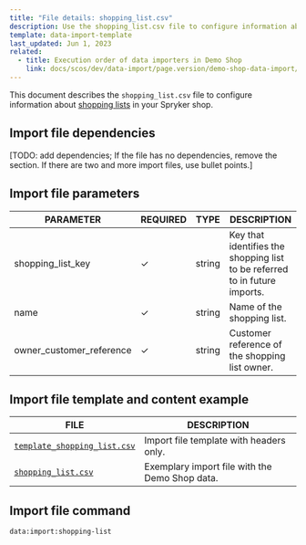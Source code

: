 ```yaml
---
title: "File details: shopping_list.csv"
description: Use the shopping_list.csv file to configure information about shopping lists in your Spryker shop.
template: data-import-template
last_updated: Jun 1, 2023
related:
  - title: Execution order of data importers in Demo Shop
    link: docs/scos/dev/data-import/page.version/demo-shop-data-import/execution-order-of-data-importers-in-demo-shop.html
---
```


This document describes the `shopping_list.csv` file to configure information about [shopping lists](/docs/pbc/all/shopping-list-and-wishlist/{{page.version}}/base-shop/shopping-lists-feature-overview/shopping-lists-feature-overview.html) in your Spryker shop.

## Import file dependencies

[TODO: add dependencies; If the file has no dependencies, remove the section. If there are two and more import files, use bullet points.]

## Import file parameters

| PARAMETER | REQUIRED |  TYPE | DESCRIPTION |
| --- | --- | --- | --- |
| shopping_list_key | &check; | string | Key that identifies the shopping list to be referred to in future imports. |
|name|&check;|string|Name of the shopping list.|
|owner_customer_reference|&check;|string |Customer reference of the shopping list owner.|

## Import file template and content example

| FILE | DESCRIPTION |
|---|---|
| [`template_shopping_list.csv`](https://spryker.s3.eu-central-1.amazonaws.com/docs/pbc/all/shopping-list-and-wishlist/base-shop/import-and-export-data/file-details-shopping-list.csv.md/template_shopping_list.csv)| Import file template with headers only. |
| [`shopping_list.csv`](https://spryker.s3.eu-central-1.amazonaws.com/docs/pbc/all/shopping-list-and-wishlist/base-shop/import-and-export-data/file-details-shopping-list.csv.md/shopping_list.csv)| Exemplary import file with the Demo Shop data. |


## Import file command

```bash
data:import:shopping-list
```